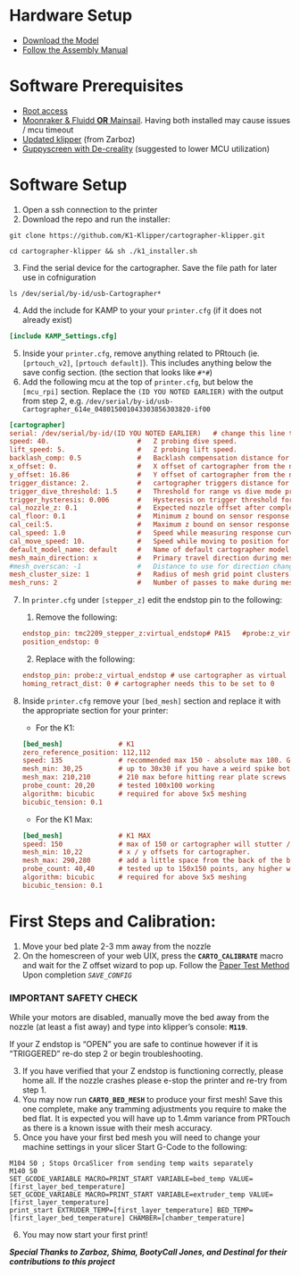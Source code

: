 # Hardware Setup

* [Download the Model]
* [Follow the Assembly Manual]

# Software Prerequisites

* [Root access]
* [Moonraker & Fluidd **OR** Mainsail]. Having both installed may cause issues / mcu timeout
* [Updated klipper] (from Zarboz)
* [Guppyscreen with De-creality] (suggested to lower MCU utilization)

# Software Setup

1. Open a ssh connection to the printer
2. Download the repo and run the installer:
``` shell
git clone https://github.com/K1-Klipper/cartographer-klipper.git

cd cartographer-klipper && sh ./k1_installer.sh
```
3. Find the serial device for the cartographer. Save the file path for later use in cofniguration
``` shell
ls /dev/serial/by-id/usb-Cartographer*
```
4. Add the include for KAMP to your your `printer.cfg` (if it does not already exist)
``` ini
[include KAMP_Settings.cfg]
```
5. Inside your `printer.cfg`, remove anything related to PRtouch (ie. `[prtouch_v2]`, `[prtouch default]`). This includes anything below the save config section. (the section that looks like `#*#`)
6. Add the following mcu at the top of `printer.cfg`, but below the `[mcu_rpi]` section. Replace the `(ID YOU NOTED EARLIER)` with the output from step 2, e.g. `/dev/serial/by-id/usb-Cartographer_614e_048015001043303856303820-if00`
``` ini
[cartographer]
serial: /dev/serial/by-id/(ID YOU NOTED EARLIER)   # change this line to have your cartographer id.
speed: 40.                      #   Z probing dive speed.
lift_speed: 5.                  #   Z probing lift speed.
backlash_comp: 0.5              #   Backlash compensation distance for removing Z backlash before measuring the sensor response.
x_offset: 0.                    #   X offset of cartographer from the nozzle.
y_offset: 16.86                 #   Y offset of cartographer from the nozzle.
trigger_distance: 2.            #   cartographer triggers distance for homing.
trigger_dive_threshold: 1.5     #   Threshold for range vs dive mode probing. Beyond `trigger_distance + trigger_dive_threshold` a dive will be used.
trigger_hysteresis: 0.006       #   Hysteresis on trigger threshold for un triggering, as a percentage of the trigger threshold.
cal_nozzle_z: 0.1               #   Expected nozzle offset after completing manual Z offset calibration.
cal_floor: 0.1                  #   Minimum z bound on sensor response measurement.
cal_ceil:5.                     #   Maximum z bound on sensor response measurement.
cal_speed: 1.0                  #   Speed while measuring response curve.
cal_move_speed: 10.             #   Speed while moving to position for response curve measurement.
default_model_name: default     #   Name of default cartographer model to load.
mesh_main_direction: x          #   Primary travel direction during mesh measurement.
#mesh_overscan: -1              #   Distance to use for direction changes at mesh line ends. Omit this setting and a default will be calculated from line spacing and available travel.
mesh_cluster_size: 1            #   Radius of mesh grid point clusters.
mesh_runs: 2                    #   Number of passes to make during mesh scan.
```
7. In `printer.cfg` under `[stepper_z]` edit the endstop pin to the following:

   1. Remove the following:
   ``` ini
   endstop_pin: tmc2209_stepper_z:virtual_endstop# PA15   #probe:z_virtual_endstop 
   position_endstop: 0
   ```
   2. Replace with the following:
   ``` ini
   endstop_pin: probe:z_virtual_endstop # use cartographer as virtual endstop
   homing_retract_dist: 0 # cartographer needs this to be set to 0
   ```
8. Inside `printer.cfg` remove your `[bed_mesh]` section and replace it with the appropriate section for your printer:
   * For the K1:
   ``` ini
   [bed_mesh]              # K1
   zero_reference_position: 112,112
   speed: 135              # recommended max 150 - absolute max 180. Going above 150 will cause mcu hanging / crashing or inconsistent spikey meshes due to bandwidth limitation.  
   mesh_min: 30,25         # up to 30x30 if you have a weird spike bottom left of mesh
   mesh_max: 210,210       # 210 max before hitting rear plate screws on stock bed
   probe_count: 20,20      # tested 100x100 working
   algorithm: bicubic      # required for above 5x5 meshing
   bicubic_tension: 0.1
   ```
   * For the K1 Max:
   ``` ini
   [bed_mesh]              # K1 MAX
   speed: 150              # max of 150 or cartographer will stutter / timeout
   mesh_min: 10,22         # x / y offsets for cartographer.
   mesh_max: 290,280       # add a little space from the back of the bed to prevent scanning screws or crashing into the motor mounts
   probe_count: 40,40      # tested up to 150x150 points, any higher will timeout the mcu after meshing.
   algorithm: bicubic      # required for above 5x5 meshing
   bicubic_tension: 0.1
   ```

# First Steps and Calibration:

1. Move your bed plate 2-3 mm away from the nozzle 
2. On the homescreen of your web UIX, press the **`CARTO_CALIBRATE`** macro and wait for the Z offset wizard to pop up.
Follow the [Paper Test Method]
Upon completion *`SAVE_CONFIG`*

### IMPORTANT SAFETY CHECK

While your motors are disabled, manually move the bed away from the nozzle (at least a fist away) and type into klipper’s console: **`M119`**.

If your Z endstop is “OPEN” you are safe to continue however if it is “TRIGGERED” re-do step 2 or begin troubleshooting.

3. If you have verified that your Z endstop is functioning correctly, please home all. If the nozzle crashes please e-stop the printer and re-try from step 1.
4. You may now run **`CARTO_BED_MESH`** to produce your first mesh! Save this one complete, make any tramming adjustments you require to make the bed flat. It is expected you will have up to 1.4mm variance from PRTouch as there is a known issue with their mesh accuracy.
5. Once you have your first bed mesh you will need to change your machine settings in your slicer Start G-Code to the following:
``` gcode
M104 S0 ; Stops OrcaSlicer from sending temp waits separately
M140 S0
SET_GCODE_VARIABLE MACRO=PRINT_START VARIABLE=bed_temp VALUE=[first_layer_bed_temperature] 
SET_GCODE_VARIABLE MACRO=PRINT_START VARIABLE=extruder_temp VALUE=[first_layer_temperature] 
print_start EXTRUDER_TEMP=[first_layer_temperature] BED_TEMP=[first_layer_bed_temperature] CHAMBER=[chamber_temperature]
```
6. You may now start your first print! 

***Special Thanks to Zarboz, Shima, BootyCall Jones, and Destinal for their contributions to this project***

[Download the Model]: https://www.printables.com/model/684338-k1-k1max-eddy-current-mount-cartographer/
[Follow the Assembly Manual]: https://docs.google.com/document/d/1iOOGeqHqNmlJenYUOr2cGRdccpGq-NLx-ezH2wCMzag/edit?usp=sharing
[Root access]: https://github.com/Guilouz/Creality-K1-and-K1-Max/wiki/Install-&-Update-Rooted-Firmware#enable-root-access
[Moonraker & Fluidd **OR** Mainsail]: https://github.com/Guilouz/Creality-K1-and-K1-Max/wiki/Moonraker-and-Nginx
[Updated klipper]: https://github.com/K1-Klipper/installer_script_k1_and_max
[Guppyscreen with De-creality]: https://github.com/ballaswag/guppyscreen
[Paper Test Method]: https://www.klipper3d.org/Bed_Level.html#the-paper-test
